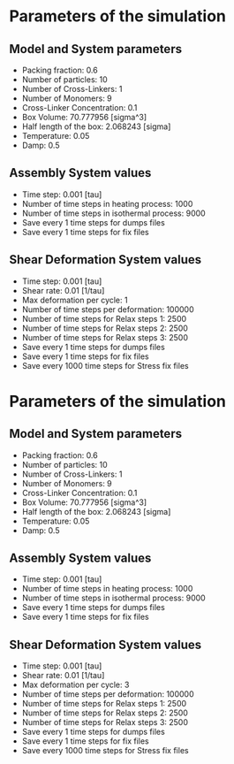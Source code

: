 # Parameters of the simulation


## Model and System parameters

- Packing fraction: 0.6
- Number of particles: 10
- Number of Cross-Linkers: 1
- Number of Monomers: 9
- Cross-Linker Concentration: 0.1
- Box Volume: 70.777956 [sigma^3]
- Half length of the box: 2.068243 [sigma]
- Temperature: 0.05
- Damp: 0.5

 ## Assembly System values 

- Time step: 0.001 [tau]
- Number of time steps in heating process: 1000
- Number of time steps in isothermal process: 9000
- Save every 1 time steps for dumps files
- Save every 1 time steps for fix files

 ## Shear Deformation System values 

- Time step: 0.001 [tau]
- Shear rate: 0.01 [1/tau]
- Max deformation per cycle: 1
- Number of time steps per deformation: 100000
- Number of time steps for Relax steps 1: 2500
- Number of time steps for Relax steps 2: 2500
- Number of time steps for Relax steps 3: 2500
- Save every 1 time steps for dumps files
- Save every 1 time steps for fix files
- Save every 1000 time steps for Stress fix files
# Parameters of the simulation


## Model and System parameters

- Packing fraction: 0.6
- Number of particles: 10
- Number of Cross-Linkers: 1
- Number of Monomers: 9
- Cross-Linker Concentration: 0.1
- Box Volume: 70.777956 [sigma^3]
- Half length of the box: 2.068243 [sigma]
- Temperature: 0.05
- Damp: 0.5

 ## Assembly System values 

- Time step: 0.001 [tau]
- Number of time steps in heating process: 1000
- Number of time steps in isothermal process: 9000
- Save every 1 time steps for dumps files
- Save every 1 time steps for fix files

 ## Shear Deformation System values 

- Time step: 0.001 [tau]
- Shear rate: 0.01 [1/tau]
- Max deformation per cycle: 3
- Number of time steps per deformation: 100000
- Number of time steps for Relax steps 1: 2500
- Number of time steps for Relax steps 2: 2500
- Number of time steps for Relax steps 3: 2500
- Save every 1 time steps for dumps files
- Save every 1 time steps for fix files
- Save every 1000 time steps for Stress fix files
